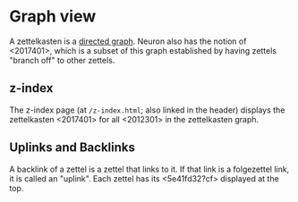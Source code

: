 # Graph view

A zettelkasten is a [directed graph](https://en.wikipedia.org/wiki/Directed_graph). Neuron also has the notion of <2017401>, which is a subset of this graph established by having zettels "branch off" to other zettels.

## z-index 

The z-index page (at `/z-index.html`; also linked in the header) displays the zettelkasten <2017401> for all <2012301> in the zettelkasten graph.

## Uplinks and Backlinks

A backlink of a zettel is a zettel that links to it. If that link is a folgezettel link, it is called an "uplink". Each zettel has its <5e41fd32?cf> displayed at the top.
